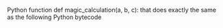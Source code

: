  Python function def magic_calculation(a, b, c): that does exactly the same as the following Python bytecode
